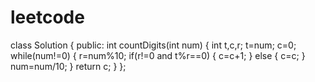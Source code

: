# leetcode
class Solution {
public:
    int countDigits(int num) {
        int t,c,r;
        t=num;
        c=0;
        while(num!=0)
        {
            r=num%10;
            if(r!=0 and t%r==0)
            {
                c=c+1;
            }
            else
            {
                c=c; 
            }
            num=num/10;
        }
        return c;
    }
};

